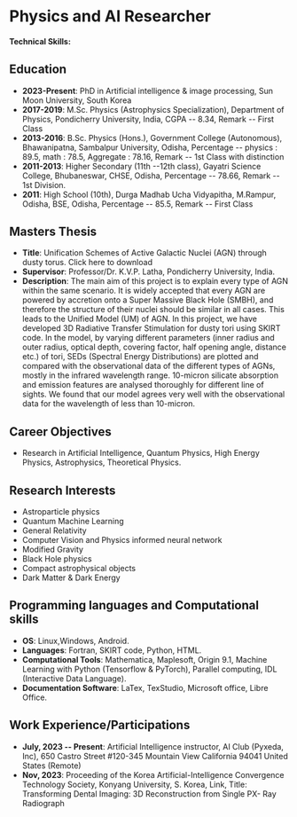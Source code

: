 # Physics and AI Researcher

#### Technical Skills: 

## Education

- **2023-Present**: PhD in Artificial intelligence & image processing, Sun Moon University, South Korea
- **2017-2019**: M.Sc. Physics (Astrophysics Specialization), Department of Physics, Pondicherry University, India, CGPA -- 8.34, Remark -- First Class
- **2013-2016**: B.Sc. Physics (Hons.), Government College (Autonomous), Bhawanipatna, Sambalpur University, Odisha, Percentage -- physics : 89.5, math : 78.5, Aggregate : 78.16, Remark -- 1st Class with distinction
- **2011-2013**: Higher Secondary (11th --12th class), Gayatri Science College, Bhubaneswar, CHSE, Odisha, Percentage -- 78.66, Remark -- 1st Division.
- **2011**: High School (10th), Durga Madhab Ucha Vidyapitha, M.Rampur, Odisha, BSE, Odisha, Percentage --  85.5, Remark -- First Class

## Masters Thesis

- **Title**: Unification Schemes of Active Galactic Nuclei (AGN) through dusty torus. Click here to download
- **Supervisor**: Professor/Dr. K.V.P. Latha, Pondicherry University, India.
- **Description**: The main aim of this project is to explain every type of AGN within the same scenario. It is widely accepted that every AGN are powered by accretion onto a Super Massive Black Hole (SMBH), and therefore the structure of their nuclei should be similar in all cases. This leads to the Unified Model (UM) of AGN. In this project, we have developed 3D Radiative Transfer Stimulation for dusty tori using SKIRT code. In the model, by varying different parameters (inner radius and outer radius, optical depth, covering factor, half opening angle, distance etc.) of tori, SEDs (Spectral Energy Distributions) are plotted and compared with the observational data of the different types of AGNs, mostly in the infrared wavelength range. 10-micron silicate absorption and emission features are analysed thoroughly for different line of sights. We found that our model agrees very well with the observational data for the wavelength of less than 10-micron.

## Career Objectives

- Research in Artificial Intelligence, Quantum Physics, High Energy Physics, Astrophysics, Theoretical Physics.

## Research Interests

- Astroparticle physics
- Quantum Machine Learning
- General Relativity
- Computer Vision and Physics informed neural network
- Modified Gravity
- Black Hole physics
- Compact astrophysical objects
- Dark Matter & Dark Energy

## Programming languages and Computational  skills

- **OS**: Linux,Windows, Android.
- **Languages**: Fortran, SKIRT code, Python, HTML.
- **Computational Tools**: Mathematica, Maplesoft, Origin 9.1, Machine Learning with Python (Tensorflow & PyTorch), Parallel computing, IDL (Interactive Data Language).
- **Documentation Software**: LaTex, TexStudio, Microsoft office, Libre Office.

## Work Experience/Participations

- **July, 2023 -- Present**: Artificial Intelligence instructor, AI Club (Pyxeda, Inc), 650 Castro Street #120-345 Mountain View California 94041 United States (Remote)
- **Nov, 2023**: Proceeding of the Korea Artificial-Intelligence Convergence Technology Society, Konyang University, S. Korea, Link, Title: Transforming Dental Imaging: 3D Reconstruction from Single PX- Ray Radiograph

